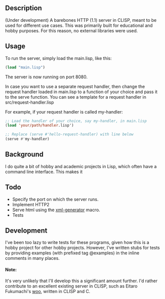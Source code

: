 ## Description
(Under development)
A barebones HTTP (1.1) server in CLISP, meant to be used for different use cases. This was primarily built for educational and hobby purposes. For this reason, no external libraries were used.

## Usage

To run the server, simply load the main.lisp, like this:
```lisp
(load "main.lisp")
```
The server is now running on port 8080.

In case you want to use a separate request handler, then change the request handler loaded in main.lisp to a function of your choice and pass it to the serve function. You can see a template for a request handler in src/request-handler.lisp

For example, if your request handler is called my-handler:

```lisp
;; Load the handler of your choice, say my-handler, in main.lisp
(load 'your/path/handler.lisp')

;; Replace (serve #'hello-request-handler) with line below
(serve #'my-handler)
```


## Background

I do quite a bit of hobby and academic projects in Lisp, which often have a command line interface. This makes it

## Todo

* Specify the port on which the server runs.
* Implement HTTP2
* Serve html using the [xml-generator](https://github.com/shaaza/xml-generator) macro.
* Tests

## Development

I've been too lazy to write tests for these programs, given how this is a hobby project for other hobby projects.
However, I've written stubs for tests by providing examples (with prefixed tag @examples) in the inline comments in many places.

#### Note:

It's very unlikely that I'll develop this a significant amount further. I'd rather contribute to an excellent existing server in CLISP, such as Eitaro Fukumachi's [woo](https://github.com/fukamachi/woo), written in CLISP and C.

